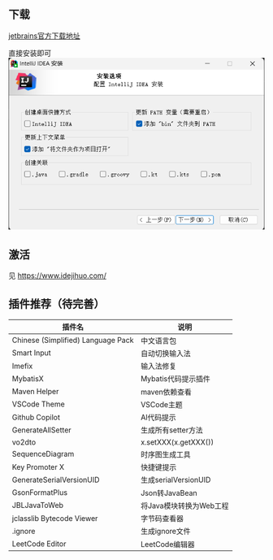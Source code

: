 ## 下载
[jetbrains官方下载地址](https://www.jetbrains.com/zh-cn/idea/download/)

直接安装即可
![1702912964169](image/IDEA安装及插件推荐/1702912964169.png)


## 激活
见 https://www.idejihuo.com/


## 插件推荐（待完善）
| 插件名                             | 说明                    |
| ---------------------------------- | ----------------------- |
| Chinese (Simplified) Language Pack | 中文语言包              |
| Smart Input                        | 自动切换输入法          |
| Imefix                             | 输入法修复              |
| MybatisX                           | Mybatis代码提示插件     |
| Maven Helper                       | maven依赖查看           |
| VSCode Theme                       | VSCode主题              |
| Github Copilot                     | AI代码提示              |
| GenerateAllSetter                  | 生成所有setter方法      |
| vo2dto                             | x.setXXX(x.getXXX())    |
| SequenceDiagram                    | 时序图生成工具          |
| Key Promoter X                     | 快捷键提示              |
| GenerateSerialVersionUID           | 生成serialVersionUID    |
| GsonFormatPlus                     | Json转JavaBean          |
| JBLJavaToWeb                       | 将Java模块转换为Web工程 |
| jclasslib Bytecode Viewer          | 字节码查看器            |
| .ignore                            | 生成ignore文件          |
| LeetCode Editor                    | LeetCode编辑器          |
